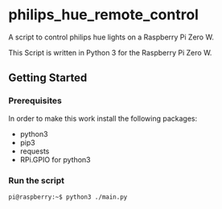 # philips_hue_remote_control
A script to control philips hue lights on a Raspberry Pi Zero W.

This Script is written in Python 3 for the Raspberry Pi Zero W.

## Getting Started
### Prerequisites
In order to make this work install the following packages: 
- python3
- pip3 
- requests
- RPi.GPIO for python3

### Run the script
```console
pi@raspberry:~$ python3 ./main.py
```